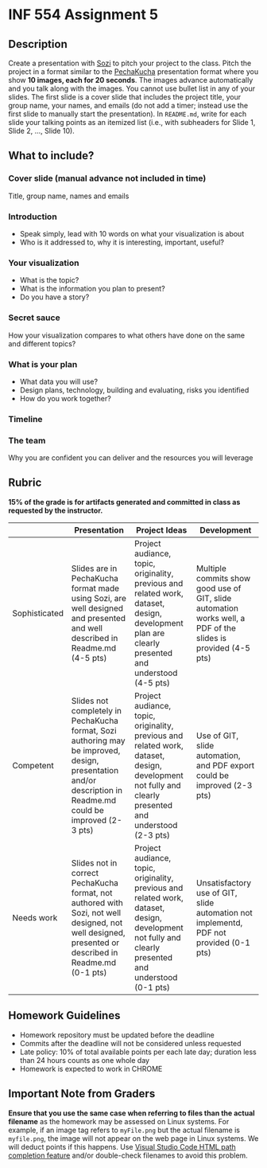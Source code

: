 # INF 554 Assignment 5

## Description

Create a presentation with [Sozi](http://sozi.baierouge.fr) to pitch your project to the class. Pitch the project in a format similar to the [PechaKucha](http://www.pechakucha.org) presentation format where you show __10 images, each for 20 seconds__. The images advance automatically and you talk along with the images. You cannot use bullet list in any of your slides. The first slide is a cover slide that includes the project title, your group name, your names, and emails (do not add a timer; instead use the first slide to manually start the presentation). In `README.md`, write for each slide your talking points as an itemized list (i.e., with subheaders for Slide 1, Slide 2, ..., Slide 10).

## What to include?

### Cover slide (manual advance not included in time)
Title, group name, names and emails

### Introduction
- Speak simply, lead with 10 words on what your visualization is about
- Who is it addressed to, why it is interesting, important, useful?

### Your visualization
- What is the topic?
- What is the information you plan to present?
- Do you have a story?

### Secret sauce
How your visualization compares to what others have done on the same and different topics?

### What is your plan
- What data you will use?
- Design plans, technology, building and evaluating, risks you identified<br>
- How do you work together?

### Timeline

### The team
Why you are confident you can deliver and the resources you will leverage

## Rubric

__15% of the grade is for artifacts generated and committed in class as requested by the instructor.__

|               | Presentation | Project Ideas | Development |
| ------------- | ------------ | ------------- | ----------- |
| Sophisticated | Slides are in PechaKucha format made using Sozi, are well designed and presented and well described in Readme.md (4-5 pts)| Project audiance, topic, originality, previous and related work, dataset, design, development plan are clearly presented and understood (4-5 pts) | Multiple commits show good use of GIT, slide automation works well, a PDF of the slides is provided (4-5 pts) |
| Competent     | Slides not completely in PechaKucha format, Sozi authoring may be improved, design, presentation and/or description in Readme.md could be improved (2-3 pts) | Project audiance, topic, originality, previous and related work, dataset, design, development not fully and clearly presented and understood (2-3 pts) | Use of GIT, slide automation, and PDF export could be improved (2-3 pts) |
| Needs work   | Slides not in correct PechaKucha format, not authored with Sozi, not well designed, not well designed, presented or described in Readme.md (0-1 pts) | Project audiance, topic, originality, previous and related work, dataset, design, development not fully and clearly presented and understood (0-1 pts) | Unsatisfactory use of GIT, slide automation not implementd, PDF not provided (0-1 pts) |

## Homework Guidelines

- Homework repository must be updated before the deadline
- Commits after the deadline will not be considered unless requested
- Late policy: 10% of total available points per each late day; duration less than 24 hours counts as one whole day
- Homework is expected to work in CHROME

## Important Note from Graders

__Ensure that you use the same case when referring to files than the actual filename__ as the homework may be assessed on Linux systems. For example, if an image tag refers to `myFile.png` but the actual filename is `myfile.png`, the image will not appear on the web page in Linux systems. We will deduct points if this happens. Use [Visual Studio Code HTML path completion feature](https://code.visualstudio.com/updates/v1_21#_html-path-completion) and/or double-check filenames to avoid this problem.
